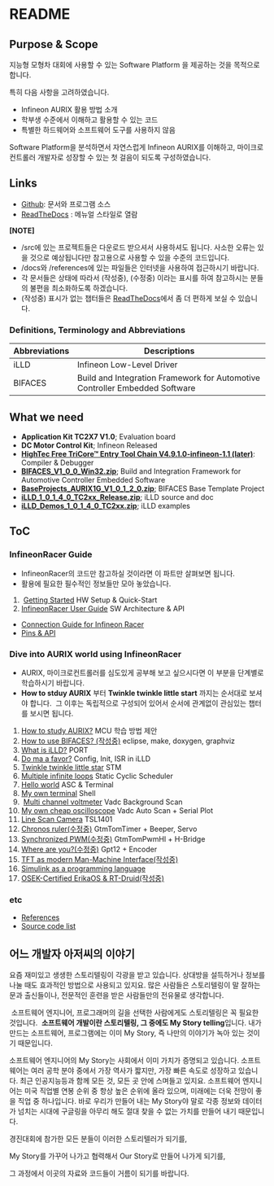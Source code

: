 # README

## Purpose & Scope
지능형 모형차 대회에 사용할 수 있는 Software Platform 을 제공하는 것을 목적으로 합니다.

특히 다음 사항을 고려하였습니다.

*   Infineon AURIX 활용 방법 소개
*   학부생 수준에서 이해하고 활용할 수 있는 코드
*   특별한 하드웨어와 소프트웨어 도구를 사용하지 않음

Software Platform을 분석하면서 자연스럽게 Infineon AURIX를 이해하고,
마이크로컨트롤러 개발자로 성장할 수 있는 첫 걸음이 되도록 구성하였습니다.

## Links
* [Github](https://github.com/realsosy/InfineonRacer): 문서와 프로그램 소스
* [ReadTheDocs](http://infineonracer.readthedocs.io/ko/latest/) : 메뉴얼 스타일로 열람

**[NOTE]**

* /src에 있는 프로젝트들은 다운로드 받으셔서 사용하셔도 됩니다. 사소한 오류는 있을 것으로 예상됩니다만 참고용으로 사용할 수 있을 수준의 코드입니다.
* /docs와 /references에 있는 파일들은 인터넷을 사용하여 접근하시기 바랍니다. 
* 각 문서들은 상태에 따라서 (작성중), (수정중) 이라는 표시를 하여 참고하시는 분들의 불편을 최소화하도록 하겠습니다.
* (작성중) 표시가 없는 챕터들은 [ReadTheDocs](http://infineonracer.readthedocs.io/ko/latest/)에서 좀 더 편하게 보실 수 있습니다.



### Definitions, Terminology and Abbreviations

| Abbreviations | Descriptions                                                 |
| ------------- | ------------------------------------------------------------ |
| iLLD          | Infineon Low-Level Driver                                    |
| BIFACES       | Build and Integration Framework for Automotive Controller Embedded Software |

## What we need
* **Application Kit TC2X7 V1.0**; Evaluation board
* **DC Motor Control Kit**; Infineon Released
* [**HighTec Free TriCore™ Entry Tool Chain V4.9.1.0-infineon-1.1 (later)**](https://free-entry-toolchain.hightec-edv.com/index.php): Compiler & Debugger
* [**BIFACES_V1_0_0_Win32.zip**](https://drive.google.com/open?id=1tYg7DDeB-HNf8ZCV7toeD5UtMwiLin4A); Build and Integration Framework for Automotive Controller Embedded Software
* [**BaseProjects_AURIX1G_V1_0_1_2_0.zip**](https://drive.google.com/open?id=1Lz3eHBS7BILysJJKFyYaDNGYYkTbJ7jg); BIFACES Base Template Project
* [**iLLD_1_0_1_4_0_TC2xx_Release.zip**](https://drive.google.com/open?id=1c_0dBZk6qQFeWFwpmISwJcjg9llLFcN8); iLLD source and doc
* [**iLLD_Demos_1_0_1_4_0_TC2xx.zip**](https://drive.google.com/file/d/143MTFcHteeId-dcKe6ITDmq456WDAMXF/view?usp=sharing); iLLD examples




## ToC

### InfineonRacer Guide

* InfineonRacer의 코드만 참고하실 것이라면 이 파트만 살펴보면 됩니다.
* 활용에 필요한 필수적인 정보들만 모아 놓았습니다.

1.  [Getting Started](./docs/GettingStarted.md)  HW Setup & Quick-Start
2.  [InfineonRacer User Guide](./docs/InfineonRacerUserGuide.md)  SW Architecture & API


* [Connection Guide for Infineon Racer](./docs/ConnectionGuide.md)
* [Pins & API](./docs/PinsApi.xlsx)

### Dive into AURIX world using InfineonRacer

* AURIX, 마이크로컨트롤러를 심도있게 공부해 보고 싶으시다면 이 부분을 단계별로 학습하시기 바랍니다.
* **How to stduy AURIX** 부터 **Twinkle twinkle little start** 까지는 순서대로 보셔야 합니다.  그 이후는 독립적으로 구성되어 있어서 순서에 관계없이 관심있는 챕터를 보시면 됩니다.

1.  [How to study AURIX?](./docs/HowToStudyAurix.md) MCU 학습 방법 제안
2.  [How to use BIFACES? (작성중)](./docs/HowToUseBIFACES.md)  eclipse, make, doxygen, graphviz
3.  [What is iLLD?](./docs/WhatIsIlld.md) PORT
4.  [Do ma a favor?](./docs/DoMeAFavor.md) Config, Init, ISR in iLLD
5.  [Twinkle twinkle little star](./docs/TwinkleTwinkleLittleStar.md)  STM
6.  [Multiple infinite loops](./docs/MultipleInfiniteLoops.md) Static Cyclic Scheduler
7.  [Hello world](./docs/HelloWorld.md)  ASC & Terminal
8.  [My own terminal](./docs/MyOwnTerminal.md) Shell
9.  [Multi channel voltmeter](./docs/MultiChannelVoltmeter.md)  Vadc Background Scan
10.  [My own cheap oscilloscope](./docs/MyOwnCheapOscilloscope.md)  Vadc Auto Scan + Serial Plot
11.  [Line Scan Camera](./docs/LineScanCamera.md) TSL1401
12.  [Chronos ruler(수정중)](./docs/ChronosRuler.md) GtmTomTimer + Beeper, Servo
13.  [Synchronized PWM(수정중)](./docs/SynchronizedPwm.md) GtmTomPwmHl + H-Bridge
14.  [Where are you?(수정중)](./docs/WhereAreYou.md) Gpt12 + Encoder
15.  [TFT as modern Man-Machine Interface(작성중)](./docs/TftAsModernMmi.md)
16.  [Simulink as a programming language](./docs/SimulinkAsAProgrammingLanguage.md)
17.  [OSEK-Certified ErikaOS & RT-Druid(작성중)](./docs/OsekCertificedErikaOsRtDruid.md)


### etc

* [References](./docs/References.md)
* [Source code list](./src/README.md)




## 어느 개발자 아저씨의 이야기

  요즘 재미있고 생생한 스토리텔링이 각광을 받고 있습니다. 상대방을 설득하거나 정보를 나눌 때도 효과적인 방법으로 사용되고 있지요. 많은 사람들은 스토리텔링이 말 잘하는 문과 출신들이나, 전문적인 훈련을 받은 사람들만의 전유물로 생각합니다.

  소프트웨어 엔지니어, 프로그래머의 길을 선택한 사람에게도 스토리텔링은 꼭 필요한 것입니다.  **소프트웨어 개발이란 스토리텔링, 그 중에도 My Story telling**입니다.  내가 만드는 소프트웨어, 프로그램에는 이미 My Story, 즉 나만의 이야기가 녹아 있는 것이기 때문입니다.

 소프트웨어 엔지니어의 My Story는 사회에서 이미 가치가 증명되고 있습니다. 소프트웨어는 여러 공학 분야 중에서 가장 역사가 짧지만, 가장 빠른 속도로 성장하고 있습니다.  최근 인공지능등과 함께 모든 것, 모든 곳 안에 스며들고 있지요. 소프트웨어 엔지니어는 미국 직업별 연봉 순위 중 항상 높은 순위에 올라 있으며, 미래에는 더욱 전망이 좋을 직업 중 하나입니다.  바로 우리가 만들어 내는 My Story야 말로 각종 정보와 데이터가 넘치는 시대에 구글링을 아무리 해도 절대 찾을 수 없는 가치를 만들어 내기 때문입니다.

 경진대회에 참가한 모든 분들이 이러한 스토리텔러가 되기를,

 My Story를 가꾸어 나가고 협력해서 Our Story로 만들어 나가게 되기를,

 그 과정에서 이곳의 자료와 코드들이 거름이 되기를 바랍니다.
